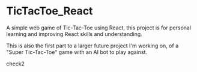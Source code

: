 # TicTacToe_React
A simple web game of Tic-Tac-Toe using React, this project is for personal learning and improving React skills and understanding.

This is also the first part to a larger future project I'm working on, of a "Super Tic-Tac-Toe" game with an AI bot to play against.

check2
